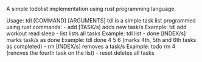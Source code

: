 A simple todolist implementation using rust programming language.

Usage: tdl [COMMAND] [ARGUMENTS]
tdl is a simple task list programmed using rust
commands:
    - add [TASK/s]
        adds new task/s
        Example: tdl add workout read sleep
    - list
        lists all tasks
        Example: tdl list
    - done [INDEX/s]
        marks task/s as done
        Example: tdl done 4 5 6  (marks 4th, 5th and 6th tasks as completed)
    - rm [INDEX/s]
        removes a task/s
        Example: todo rm 4 (renoves the fourth task on the list)
    - reset
        deletes all tasks
